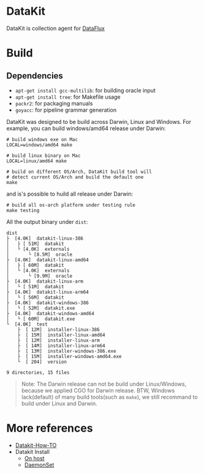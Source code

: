# DataKit

DataKit is collection agent for [DataFlux](https://dataflux.cn/)

# Build

## Dependencies

- `apt-get install gcc-multilib`: for building oracle input
- `apt-get install tree`: for Makefile usage
- `packr2`: for packaging manuals
- `goyacc`: for pipeline grammar generation

DataKit was designed to be build across Darwin, Linux and Windows. For example, you can build windows/amd64 release under Darwin:

```shell
# build windows exe on Mac
LOCAL=windows/amd64 make

# build linux binary on Mac
LOCAL=linux/amd64 make

# build on different OS/Arch, DataKit build tool will
# detect current OS/Arch and build the default one
make
```

and is's possible to huild all release under Darwin:

```shell
# build all os-arch platform under testing rule
make testing
```

All the output binary under `dist`:

```
dist
├  [4.0K]  datakit-linux-386
│   ├ [ 51M]  datakit
│   └ [4.0K]  externals
│       └ [8.5M]  oracle
├  [4.0K]  datakit-linux-amd64
│   ├ [ 60M]  datakit
│   └ [4.0K]  externals
│       └ [9.9M]  oracle
├  [4.0K]  datakit-linux-arm
│   └ [ 51M]  datakit
├  [4.0K]  datakit-linux-arm64
│   └ [ 56M]  datakit
├  [4.0K]  datakit-windows-386
│   └ [ 52M]  datakit.exe
├  [4.0K]  datakit-windows-amd64
│   └ [ 60M]  datakit.exe
└  [4.0K]  test
    ├  [ 12M]  installer-linux-386
    ├  [ 15M]  installer-linux-amd64
    ├  [ 12M]  installer-linux-arm
    ├  [ 14M]  installer-linux-arm64
    ├  [ 13M]  installer-windows-386.exe
    ├  [ 15M]  installer-windows-amd64.exe
    └  [ 204]  version

9 directories, 15 files
```

> Note: The Darwin release can not be build under Linux/Windows, because we applied CGO for Darwin release. BTW, Windows lack(default) of many build tools(such as `make`), we still recommand to build under Linux and Darwin.

# More references

- [Datakit-How-TO](https://www.yuque.com/dataflux/datakit/datakit-how-to)
- Datakit Install
	- [On host](https://www.yuque.com/dataflux/datakit/datakit-install)
	- [DaemonSet](https://www.yuque.com/dataflux/datakit/datakit-daemonset-deploy)
